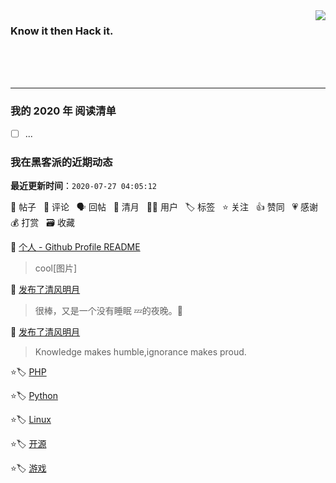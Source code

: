<img align='right' src='https://github-readme-stats.vercel.app/api?username=1nfsr&show_icons=true&&hide=contribs,issues,stars&&hide_border=true&&hide_title=true' />


### Know it then Hack it.

<br />
<br />
<br />
<hr />

### 我的 2020 年 阅读清单

- [ ] ...


<!--events start -->

### 我在黑客派的近期动态

  **最近更新时间**：`2020-07-27 04:05:12`

📝 帖子 &nbsp; 💬 评论 &nbsp; 🗣 回帖 &nbsp; 🌙 清月 &nbsp; 👨‍💻 用户 &nbsp; 🏷️ 标签 &nbsp; ⭐️ 关注 &nbsp; 👍 赞同 &nbsp; 💗 感谢 &nbsp; 💰 打赏 &nbsp; 🗃 收藏


💬 [个人 - Github Profile README](https://hacpai.com/article/1595075885588/comment/1595548286287#comments)

  > cool[图片]

🌙 [发布了清风明月](https://hacpai.com/member/Infsr/breezemoons/1595548191323)

  > 很棒，又是一个没有睡眠 💤的夜晚。🎉

🌙 [发布了清风明月](https://hacpai.com/member/Infsr/breezemoons/1595515540142)

  > Knowledge makes humble,ignorance makes proud.

⭐️🏷️ [PHP](https://hacpai.com/tag/php)

  > 

⭐️🏷️ [Python](https://hacpai.com/tag/python)

  > 

⭐️🏷️ [Linux](https://hacpai.com/tag/linux)

  > 

⭐️🏷️ [开源](https://hacpai.com/tag/opensource)

  > 

⭐️🏷️ [游戏](https://hacpai.com/tag/game)

  > 


<!--events end -->
